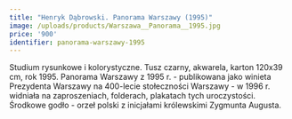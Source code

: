 ```yaml
---
title: "Henryk Dąbrowski. Panorama Warszawy (1995)"
image: /uploads/products/Warszawa__Panorama__1995.jpg
price: '900'
identifier: panorama-warszawy-1995
---
```


Studium rysunkowe i kolorystyczne. Tusz czarny, akwarela, karton 120x39 cm, rok 1995. Panorama Warszawy z 1995 r. - publikowana jako winieta Prezydenta Warszawy na 400-lecie stołeczności Warszawy - w 1996 r. widniała na zaproszeniach, folderach, plakatach tych uroczystości. Środkowe godło - orzeł polski z inicjałami królewskimi Zygmunta Augusta.